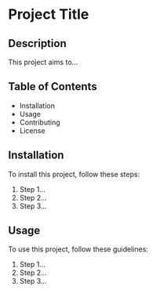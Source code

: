 # Project Title

## Description

This project aims to...

## Table of Contents

- Installation
- Usage
- Contributing
- License

## Installation

To install this project, follow these steps:

1. Step 1...
2. Step 2...
3. Step 3...

## Usage

To use this project, follow these guidelines:

1. Step 1...
2. Step 2...
3. Step 3...

